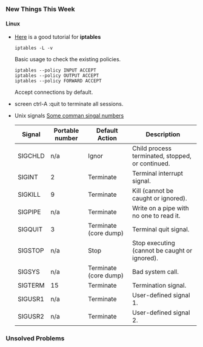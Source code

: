 ### New Things This Week

#### Linux
* [Here](http://www.howtogeek.com/177621/the-beginners-guide-to-iptables-the-linux-firewall/) is a good tutorial for **iptables**
    ```
    iptables -L -v
    ```
    Basic usage to check the existing policies.

    ```
    iptables --policy INPUT ACCEPT
    iptables --policy OUTPUT ACCEPT
    iptables --policy FORWARD ACCEPT
    ```
    Accept connections by default.

* screen ctrl-A :quit to terminate all sessions.
* Unix signals [Some comman singal numbers](https://en.wikipedia.org/wiki/Unix_signal)

    Signal|Portable number|Default Action|Description
    --- | --- | --- | ---
    SIGCHLD|n/a|Ignor|Child process terminated, stopped, or continued.
    SIGINT|2|Terminate|Terminal interrupt signal.
    SIGKILL|9|Terminate|Kill (cannot be caught or ignored).
    SIGPIPE|n/a|Terminate|Write on a pipe with no one to read it.
    SIGQUIT|3|Terminate (core dump)|Terminal quit signal.
    SIGSTOP|n/a|Stop|Stop executing (cannot be caught or ignored).
    SIGSYS|n/a|Terminate (core dump)|Bad system call.
    SIGTERM|15|Terminate|Termination signal.
    SIGUSR1|n/a|Terminate|User-defined signal 1.
    SIGUSR2|n/a|Terminate|User-defined signal 2.

    
### Unsolved Problems

